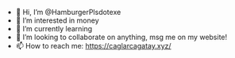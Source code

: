 - 👋 Hi, I’m @HamburgerPlsdotexe
- 👀 I’m interested in money
- 🌱 I’m currently learning 
- 💞️ I’m looking to collaborate on anything, msg me on my website!
- 📫 How to reach me: https://caglarcagatay.xyz/

<!---
HamburgerPlsdotexe/HamburgerPlsdotexe is a ✨ special ✨ repository because its `README.md` (this file) appears on your GitHub profile.
You can click the Preview link to take a look at your changes.
--->
